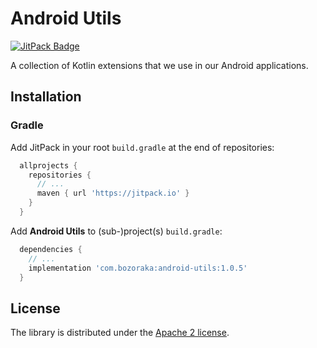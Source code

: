 # Android Utils

[![JitPack Badge](https://jitpack.io/v/com.bozoraka/android-utils.svg)](https://jitpack.io/#com.bozoraka/android-utils)

A collection of Kotlin extensions that we use in our Android applications.

## Installation

### Gradle

Add JitPack in your root `build.gradle` at the end of repositories:

```gradle
  allprojects {
    repositories {
      // ...
      maven { url 'https://jitpack.io' }
    }
  }
```

Add **Android Utils** to (sub-)project(s) `build.gradle`:

```gradle
  dependencies {
    // ...
    implementation 'com.bozoraka:android-utils:1.0.5'
  }
```

## License

The library is distributed under the [Apache 2 license](./LICENSE).
